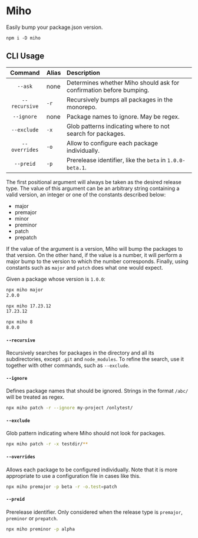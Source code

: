 # Miho

Easily bump your package.json version.

```
npm i -D miho
```

## CLI Usage

|    Command    | Alias | Description                                                         |
| :-----------: | :---- | :------------------------------------------------------------------ |
|    `--ask`    | none  | Determines whether Miho should ask for confirmation before bumping. |
| `--recursive` | `-r`  | Recursively bumps all packages in the monorepo.                     |
|  `--ignore`   | none  | Package names to ignore. May be regex.                              |
|  `--exclude`  | `-x`  | Glob patterns indicating where to not search for packages.          |
| `--overrides` | `-o`  | Allow to configure each package individually.                       |
|   `--preid`   | `-p`  | Prerelease identifier, like the `beta` in `1.0.0-beta.1`.           |

The first positional argument will always be taken as the desired release type. The value of this argument can be an arbitrary string containing a valid version, an integer or one of the constants described below:

- major
- premajor
- minor
- preminor
- patch
- prepatch

If the value of the argument is a version, Miho will bump the packages to that version. On the other hand, if the value is a number, it will perform a major bump to the version to which the number corresponds. Finally, using constants such as `major` and `patch` does what one would expect.

Given a package whose version is `1.0.0`:

```bash
npx miho major
2.0.0
```

```bash
npx miho 17.23.12
17.23.12
```

```bash
npx miho 8
8.0.0
```

#### `--recursive`

Recursively searches for packages in the directory and all its subdirectories, except `.git` and `node_modules`. To refine the search, use it together with other commands, such as `--exclude`.

#### `--ignore`

Defines package names that should be ignored. Strings in the format `/abc/` will be treated as regex.

```bash
npx miho patch -r --ignore my-project /onlytest/
```

#### `--exclude`

Glob pattern indicating where Miho should not look for packages.

```bash
npx miho patch -r -x testdir/**
```

#### `--overrides`

Allows each package to be configured individually. Note that it is more appropriate to use a configuration file in cases like this.

```bash
npx miho premajor -p beta -r -o.test=patch
```

#### `--preid`

Prerelease identifier. Only considered when the release type is `premajor`, `preminor` or `prepatch`.

```bash
npx miho preminor -p alpha
```
